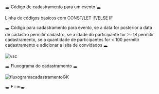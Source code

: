 🕳 Código de cadastramento para um evento 🕳

Linha de códigos basicos com CONST/LET      IF/ELSE IF

🕳 Código para cadastramento para evento, se a data for posterior a data de cadastro permitir cadastro, se a idade do participante for >=18 permitir cadastramento, se a quantidade de participantes for < 100 permitir cadastramento e adicionar a lsita de convidados 🕳

![vsc](https://user-images.githubusercontent.com/106829052/183623739-381123be-251a-45ce-92ac-4c954d570c43.PNG)

🕳 Fluxograma do cadastramento 🕳

![fluxogramacadastramentoGK](https://user-images.githubusercontent.com/106829052/183607808-b3560bd6-88e6-413e-9f9e-9b87ea060e5b.jpg)

🕳 F                      i                      m🕳                                       

